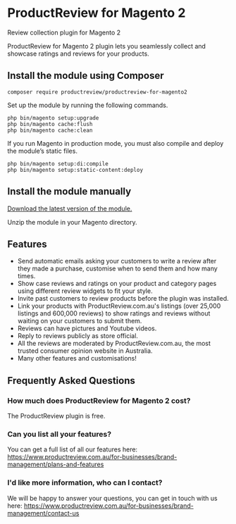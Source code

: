 # ProductReview for Magento 2

Review collection plugin for Magento 2

ProductReview for Magento 2 plugin lets you seamlessly collect and showcase ratings and reviews for your products.

## Install the module using Composer

```
composer require productreview/productreview-for-magento2
```

Set up the module by running the following commands.

```
php bin/magento setup:upgrade
php bin/magento cache:flush
php bin/magento cache:clean
```

If you run Magento in production mode, you must also compile and deploy the module’s static files.

```
php bin/magento setup:di:compile
php bin/magento setup:static-content:deploy
```

## Install the module manually

[Download the latest version of the module.](https://github.com/productreview/productreview-for-magento2/archive/master.zip)

Unzip the module in your Magento directory.

## Features
- Send automatic emails asking your customers to write a review after they made a purchase, customise when to send them and how many times.
- Show case reviews and ratings on your product and category pages using different review widgets to fit your style.
- Invite past customers to review products before the plugin was installed.
- Link your products with ProductReview.com.au's listings (over 25,000 listings and 600,000 reviews) to show ratings and reviews without waiting on your customers to submit them.
- Reviews can have pictures and Youtube videos.
- Reply to reviews publicly as store official.
- All the reviews are moderated by ProductReview.com.au, the most trusted consumer opinion website in Australia.
- Many other features and customisations!

## Frequently Asked Questions

### How much does ProductReview for Magento 2 cost?

The ProductReview plugin is free.

### Can you list all your features?

You can get a full list of all our features here:
https://www.productreview.com.au/for-businesses/brand-management/plans-and-features

### I'd like more information, who can I contact?

We will be happy to answer your questions, you can get in touch with us here:
https://www.productreview.com.au/for-businesses/brand-management/contact-us
